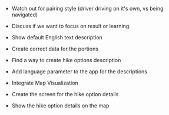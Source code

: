 - Watch out for pairing style (driver driving on it's own, vs being navigated)
- Discuss if we want to focus on result or learning.

- Show default English text description
- Create correct data for the portions
- Find a way to create hike options description
- Add language parameter to the app for the descriptions
- Integrate Map Visualization
- Create the screen for the hike option details
- Show the hike option details on the map